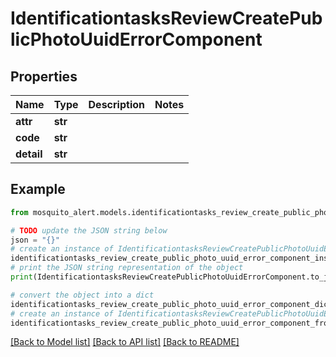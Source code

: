 # IdentificationtasksReviewCreatePublicPhotoUuidErrorComponent


## Properties

Name | Type | Description | Notes
------------ | ------------- | ------------- | -------------
**attr** | **str** |  | 
**code** | **str** |  | 
**detail** | **str** |  | 

## Example

```python
from mosquito_alert.models.identificationtasks_review_create_public_photo_uuid_error_component import IdentificationtasksReviewCreatePublicPhotoUuidErrorComponent

# TODO update the JSON string below
json = "{}"
# create an instance of IdentificationtasksReviewCreatePublicPhotoUuidErrorComponent from a JSON string
identificationtasks_review_create_public_photo_uuid_error_component_instance = IdentificationtasksReviewCreatePublicPhotoUuidErrorComponent.from_json(json)
# print the JSON string representation of the object
print(IdentificationtasksReviewCreatePublicPhotoUuidErrorComponent.to_json())

# convert the object into a dict
identificationtasks_review_create_public_photo_uuid_error_component_dict = identificationtasks_review_create_public_photo_uuid_error_component_instance.to_dict()
# create an instance of IdentificationtasksReviewCreatePublicPhotoUuidErrorComponent from a dict
identificationtasks_review_create_public_photo_uuid_error_component_from_dict = IdentificationtasksReviewCreatePublicPhotoUuidErrorComponent.from_dict(identificationtasks_review_create_public_photo_uuid_error_component_dict)
```
[[Back to Model list]](../README.md#documentation-for-models) [[Back to API list]](../README.md#documentation-for-api-endpoints) [[Back to README]](../README.md)


